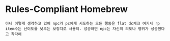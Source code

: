 # Rules-Compliant Homebrew

~~~
아니 이렇게 생각하고 있어 npc가 pc에게 시도하는 모든 행동은 flat dc체크 여기서 rp item수는 난이도를 낮추는 보정치로 사용되. 성공하면 npc는 자신의 의도나 행위가 성공했다고 착각해
~~~